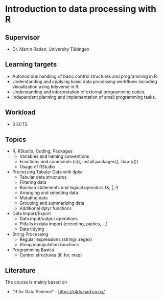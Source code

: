 
# Introduction to data processing with R

## Supervisor

- Dr. Martin Raden, University Tübingen

## Learning targets

- Autonomous handling of basic control structures and programming in R.
- Understanding and applying basic data processing workflows including visualization using tidyverse in R.
- Understanding and interpretation of external programming codes.
- Independent planning and implementation of small programming tasks.

## Workload

- 3 ECTS

## Topics

- R, RStudio, Coding, Packages
  - Variables and naming conventions
  - Functions and commands (c(), install.packages(), library())
  - Usage of RStudio
- Processing Tabular Data with dplyr
  - Tabular data structures
  - Filtering data
  - Boolean statements and logical operators (&, |, !)
  - Arranging and selecting data 
  - Mutating data
  - Grouping and summarizing data
  - Additional dplyr functions
- Data Import/Export
  - Data input/output operations
  - Pitfalls in data import (encoding, pathes, ...)
  - Data tidying
- String Processing
  - Regular expressions (stringr::regex)
  - String manipulation functions
- Programming Basics
  - Control structures (if, for, map)


## Literature

The course is mainly based on

- "R for Data Science" - https://r4ds.had.co.nz/
